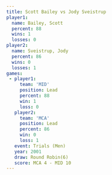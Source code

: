 ```yaml
---
title: Scott Bailey vs Jody Sveistrup
player1:               
  name: Bailey, Scott  
  percent: 88          
  wins: 1              
  losses: 0            
player2:               
  name: Sveistrup, Jody
  percent: 86          
  wins: 0              
  losses: 1            
games:
 - player1:        
     team: 'MID'   
     position: Lead
     percent: 88   
     win: 1        
     loss: 0       
   player2:        
     team: 'MCA'   
     position: Lead
     percent: 86   
     win: 0        
     loss: 1       
   event: Trials (Men)  
   year: 2001           
   draw: Round Robin(6) 
   score: MCA 4 - MID 10
---
```


